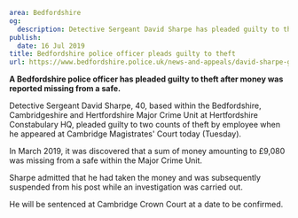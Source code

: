```yaml
area: Bedfordshire
og:
  description: Detective Sergeant David Sharpe has pleaded guilty to theft after money was reported missing from a safe.
publish:
  date: 16 Jul 2019
title: Bedfordshire police officer pleads guilty to theft
url: https://www.bedfordshire.police.uk/news-and-appeals/david-sharpe-guilty-july19
```

**A Bedfordshire police officer has pleaded guilty to theft after money was reported missing from a safe.**

Detective Sergeant David Sharpe, 40, based within the Bedfordshire, Cambridgeshire and Hertfordshire Major Crime Unit at Hertfordshire Constabulary HQ, pleaded guilty to two counts of theft by employee when he appeared at Cambridge Magistrates' Court today (Tuesday).

In March 2019, it was discovered that a sum of money amounting to £9,080 was missing from a safe within the Major Crime Unit.

Sharpe admitted that he had taken the money and was subsequently suspended from his post while an investigation was carried out.

He will be sentenced at Cambridge Crown Court at a date to be confirmed.
